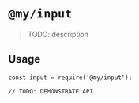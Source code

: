# `@my/input`

> TODO: description

## Usage

```
const input = require('@my/input');

// TODO: DEMONSTRATE API
```
